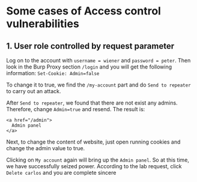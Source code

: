 # Some cases of Access control vulnerabilities

## 1. User role controlled by request parameter

Log on to the account with `username = wiener` and `password = peter`. Then look in the Burp Proxy section `/login` and you will get the following information: `Set-Cookie: Admin=false`

To change it to true, we find the `/my-account` part and do `Send to repeater` to
carry out an attack.

After `Send to repeater`, we found that there are not exist any admins. Therefore, change `Admin=true` and resend. The result is: 
```
<a href="/admin">
  Admin panel
</a>
```

Next, to change the content of website, just open running cookies and change the admin value to true.

Clicking on `My account` again will bring up the `Admin panel`. So at this time, we have 
successfully seized power. According to the lab request, click `Delete carlos` and you are complete sincere
